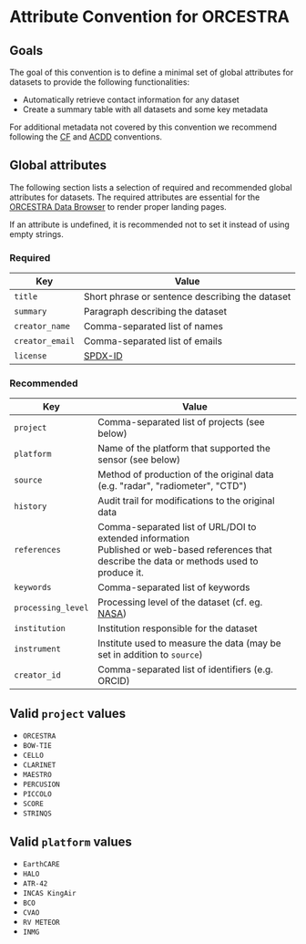 # Attribute Convention for ORCESTRA

## Goals

The goal of this convention is to define a minimal set of global attributes for datasets to provide the following functionalities:

* Automatically retrieve contact information for any dataset
* Create a summary table with all datasets and some key metadata

For additional metadata not covered by this convention we recommend following the [CF](https://cfconventions.org) and [ACDD](https://wiki.esipfed.org/Attribute_Convention_for_Data_Discovery_1-3) conventions.

## Global attributes

The following section lists a selection of required and recommended global attributes for datasets.
The required attributes are essential for the [ORCESTRA Data Browser](https://browser.orcestra-campaign.org) to render proper landing pages.

If an attribute is undefined, it is recommended not to set it instead of using empty strings.

### Required

Key | Value
--- | ---
`title` | Short phrase or sentence describing the dataset
`summary` | Paragraph describing the dataset
`creator_name` | Comma-separated list of names
`creator_email` | Comma-separated list of emails
`license` | [SPDX-ID](https://spdx.org/licenses/)

### Recommended

Key | Value
--- | ---
`project` | Comma-separated list of projects (see below)
`platform` | Name of the platform that supported the sensor (see below)
`source` | Method of production of the original data (e.g. "radar", "radiometer", "CTD")
`history` | Audit trail for modifications to the original data
`references` | Comma-separated list of URL/DOI to extended information <br/>Published or web-based references that describe the data or methods used to produce it.
`keywords` | Comma-separated list of keywords
`processing_level` | Processing level of the dataset (cf. eg. [NASA](https://www.earthdata.nasa.gov/learn/earth-observation-data-basics/data-processing-levels))
`institution` | Institution responsible for the dataset
`instrument` | Institute used to measure the data (may be set in addition to `source`)
`creator_id` | Comma-separated list of identifiers (e.g. ORCID)

## Valid `project` values

* `ORCESTRA`
* `BOW-TIE`
* `CELLO`
* `CLARINET`
* `MAESTRO`
* `PERCUSION`
* `PICCOLO`
* `SCORE`
* `STRINQS`

## Valid `platform` values

* `EarthCARE`
* `HALO`
* `ATR-42`
* `INCAS KingAir`
* `BCO`
* `CVAO`
* `RV METEOR`
* `INMG`
